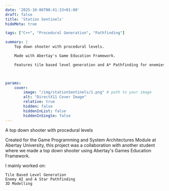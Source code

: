 ```yaml
---
date: '2025-10-06T00:41:33+01:00'
draft: false
title: 'Station Sentinels'
hideMeta: true

tags: ["C++", "Procedural Generation", "Pathfinding"]

summary: |
    Top down shooter with procedural levels.

    Made with Abertay's Game Education Framework.

    Features tile based level generation and A* Pathfinding for enemies.

    

params:
    cover:
        image: "/img/stationSentinels/1.png" # path to your image
        alt: "DirectX11 Cover Image"
        relative: true
        hidden: false
        hiddenInList: false
        hiddenInSingle: false
---
```

A top down shooter with procedural levels

Created for the Game Programming and System Architectures Module at Abertay University, this project was a collaboration with another student where we made a top down shooter using Abertay's Games Education Framework.

I mainly worked on:

    Tile Based Level Generation
    Enemy AI and A Star Pathfinding
    3D Modelling
